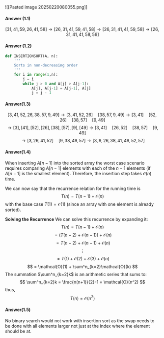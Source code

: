 ![[Pasted image 20250220080055.png]]
#### Answer (1.1)
$$
[31,41,59,26,41,58] \to [26,31,41,59,41,58] \to [26,31,41,41,59,58] \to [26,31,41,41,58,59] 
$$
#### Answer (1.2)
```python
def INSERTIONSORT(A, n):
    '''
    Sorts in non-decreasing order
    '''
    for i in range(1,n):
        j = i
        while j > 0 and A[j] > A[j-1]:
            A[j], A[j-1] = A[j-1], A[j]
            j = j - 1
```
#### Answer(1.3)
$$
[3,41,52,26,38,57,9,49] \to [3,41,52,26] \quad [38,57,9,49] \to [3,41] \quad [52,26] \quad [38,57] \quad [9,49]
$$
$$
\to [3],[41],[52],[26],[38],[57],[9],[49] \to [3,41] \quad [26,52] \quad [38,57] \quad [9,49]
$$
$$
\to [3,26,41,52] \quad [9,38,49,57] \to [3,9,26,38,41,49,52,57]
$$
#### Answer(1.4)
When inserting $A[n-1]$ into the sorted array the worst case scenario requires comparing $A[n-1]$ elements with each of the $n-1$ elements (if $A[n-1]$ is the smallest element). Therefore, the insertion step takes $\mathcal{O}(n)$ time.

We can now say that the recurrence relation for the running time is
$$
T(n) = T(n-1)+\mathcal{O}(n)
$$
with the base case $T(1)=\mathcal{O}(1)$ (since an array with one element is already sorted).

**Solving the Recurrence**
We can solve this recurrence by expanding it:
$$
T(n) = T(n-1)+\mathcal{O}(n)
$$
$$
= (T(n-2)+\mathcal{O}(n-1))+\mathcal{O}(n)
$$
$$
= T(n-2)+\mathcal{O}(n-1)+\mathcal{O}(n)
$$
$$
\vdots
$$
$$
= T(1)+\mathcal{O}(2) + \mathcal{O}(3) + \mathcal{O}(n)
$$
$$
= \mathcal{O}(1) + \sum^n_{k=2}\mathcal{O}(k)
$$
The summation $\sum^n_{k=2}k$ is an arithmetic series that sums to:
$$
\sum^n_{k=2}k = \frac{n(n+1)}{2}-1 = \mathcal{O}(n^2)
$$
thus,
$$
T(n) = \mathcal{O}(n^2)
$$
#### Answer(1.5)
No binary search would not work with insertion sort as the swap needs to be done with all elements larger not just at the index where the element should be at.


